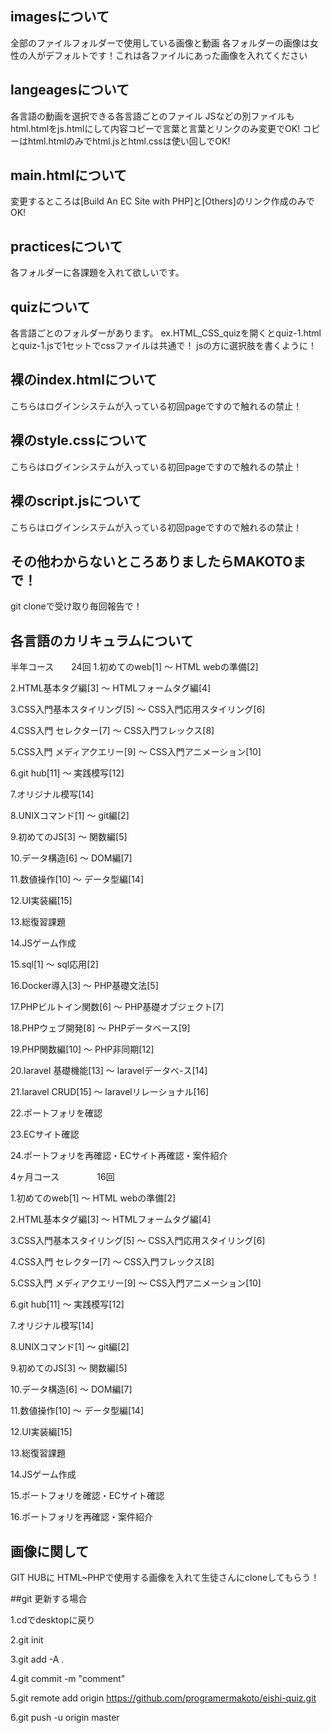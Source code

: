 ## imagesについて
全部のファイルフォルダーで使用している画像と動画
各フォルダーの画像は女性の人がデフォルトです！これは各ファイルにあった画像を入れてください

## langeagesについて
各言語の動画を選択できる各言語ごとのファイル
JSなどの別ファイルもhtml.htmlをjs.htmlにして内容コピーで言葉と言葉とリンクのみ変更でOK!
コピーはhtml.htmlのみでhtml.jsとhtml.cssは使い回しでOK!

## main.htmlについて
変更するところは[Build An EC Site with PHP]と[Others]のリンク作成のみでOK!

## practicesについて
各フォルダーに各課題を入れて欲しいです。

## quizについて
各言語ごとのフォルダーがあります。
ex.HTML_CSS_quizを開くとquiz-1.htmlとquiz-1.jsで1セットでcssファイルは共通で！
jsの方に選択肢を書くように！

## 裸のindex.htmlについて
こちらはログインシステムが入っている初回pageですので触れるの禁止！

## 裸のstyle.cssについて
こちらはログインシステムが入っている初回pageですので触れるの禁止！

## 裸のscript.jsについて
こちらはログインシステムが入っている初回pageですので触れるの禁止！

## その他わからないところありましたらMAKOTOまで！
git cloneで受け取り毎回報告で！

## 各言語のカリキュラムについて
半年コース　　24回
1.初めてのweb[1]  〜  HTML webの準備[2]

2.HTML基本タグ編[3]  〜  HTMLフォームタグ編[4]

3.CSS入門基本スタイリング[5] 〜 CSS入門応用スタイリング[6]

4.CSS入門 セレクター[7] 〜 CSS入門フレックス[8]

5.CSS入門 メディアクエリー[9] 〜 CSS入門アニメーション[10]

6.git hub[11] 〜 実践模写[12]

7.オリジナル模写[14]

8.UNIXコマンド[1]  〜  git編[2]

9.初めてのJS[3]  〜  関数編[5]

10.データ構造[6]  〜  DOM編[7]

11.数値操作[10]  〜  データ型編[14]

12.UI実装編[15]

13.総復習課題

14.JSゲーム作成

15.sql[1] 〜 sql応用[2]

16.Docker導入[3] 〜 PHP基礎文法[5]

17.PHPビルトイン関数[6] 〜 PHP基礎オブジェクト[7]

18.PHPウェブ開発[8] 〜 PHPデータベース[9]

19.PHP関数編[10] 〜 PHP非同期[12]

20.laravel 基礎機能[13] 〜 laravelデータべ-ス[14]

21.laravel CRUD[15] 〜 laravelリレーショナル[16]

22.ポートフォリを確認

23.ECサイト確認

24.ポートフォリを再確認・ECサイト再確認・案件紹介



4ヶ月コース　　　　 16回

1.初めてのweb[1]  〜  HTML webの準備[2]

2.HTML基本タグ編[3]  〜  HTMLフォームタグ編[4]

3.CSS入門基本スタイリング[5] 〜 CSS入門応用スタイリング[6]

4.CSS入門 セレクター[7] 〜 CSS入門フレックス[8]

5.CSS入門 メディアクエリー[9] 〜 CSS入門アニメーション[10]

6.git hub[11] 〜 実践模写[12]

7.オリジナル模写[14]

8.UNIXコマンド[1]  〜  git編[2]

9.初めてのJS[3]  〜  関数編[5]

10.データ構造[6]  〜  DOM編[7]

11.数値操作[10]  〜  データ型編[14]

12.UI実装編[15]

13.総復習課題

14.JSゲーム作成

15.ポートフォリを確認・ECサイト確認

16.ポートフォリを再確認・案件紹介

## 画像に関して
GIT HUBに HTML~PHPで使用する画像を入れて生徒さんにcloneしてもらう！

##git 更新する場合

1.cdでdesktopに戻り

2.git init

3.git add -A .

4.git commit -m "comment"

5.git remote add origin https://github.com/programermakoto/eishi-quiz.git

6.git push -u origin master
